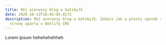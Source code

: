 ```yaml
---
title: Mój pierwszy blog w GatsbyJS
date: 2020-10-13T16:45:05.017Z
description: Mój pierwszy blog w GatsbyJS. Zobacz jak w prosty sposób stworzyć
  stronę opartą o Netlify CMS
---
```

Lorem ipsum hehehehehheh
